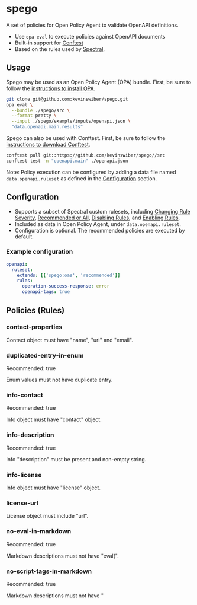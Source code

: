 # spego

A set of policies for Open Policy Agent to validate OpenAPI definitions.

- Use `opa eval` to execute policies against OpenAPI documents
- Built-in support for [Conftest](https://conftest.dev)
- Based on the rules used by [Spectral](https://github.com/stoplightio/spectral).

## Usage

Spego may be used as an Open Policy Agent (OPA) bundle. First, be sure to follow the [instructions to install OPA](https://www.openpolicyagent.org/docs/latest/#1-download-opa).

```sh
git clone git@github.com:kevinswiber/spego.git
opa eval \
  --bundle ./spego/src \
  --format pretty \
  --input ./spego/example/inputs/openapi.json \
  "data.openapi.main.results"
```

Spego can also be used with Conftest. First, be sure to follow the [instructions to download Conftest](https://www.conftest.dev/install/).

```sh
conftest pull git::https://github.com/kevinswiber/spego//src
conftest test -n "openapi.main" ./openapi.json
```

Note: Policy execution can be configured by adding a data file named `data.openapi.ruleset` as defined in the [Configuration](#configuration) section.

## Configuration

- Supports a subset of Spectral custom rulesets, including [Changing Rule Severity](https://meta.stoplight.io/docs/spectral/e5b9616d6d50c-custom-rulesets#changing-rule-severity), [Recommended or All](https://meta.stoplight.io/docs/spectral/e5b9616d6d50c-custom-rulesets#recommended-or-all), [Disabling Rules](https://meta.stoplight.io/docs/spectral/e5b9616d6d50c-custom-rulesets#disabling-rules), and [Enabling Rules](https://meta.stoplight.io/docs/spectral/e5b9616d6d50c-custom-rulesets#enabling-rules).
- Included as data in Open Policy Agent, under `data.openapi.ruleset`.
- Configuration is optional. The recommended policies are executed by default.

### Example configuration

```yaml
openapi:
  ruleset:
    extends: [['spego:oas', 'recommended']]
    rules:
      operation-success-response: error
      openapi-tags: true
```

## Policies (Rules)

### contact-properties

Contact object must have "name", "url" and "email".

### duplicated-entry-in-enum

Recommended: true

Enum values must not have duplicate entry.

### info-contact

Recommended: true

Info object must have "contact" object.

### info-description

Recommended: true

Info "description" must be present and non-empty string.

### info-license

Info object must have "license" object.

### license-url

License object must include "url".

### no-eval-in-markdown

Recommended: true

Markdown descriptions must not have "eval(".

### no-script-tags-in-markdown

Recommended: true

Markdown descriptions must not have "<script>" tags.

### openapi-tags-uniqueness

Recommended: true

Each tag must have a unique name.

### openapi-tags

OpenAPI object must have non-empty "tags" array.

### operation-description

Recommended: true

Operation "description" must be present and non-empty string.

### operation-operationId-unique

Recommended: true

Every operation must have unique "operationId".

### operation-operationId-valid-in-url

Recommended: true

operationId must not have characters that are invalid when used in URL.

### operation-operationId

Recommended: true

Operation must have "operationId".

### operation-parameters

Recommended: true

Operation parameters are unique and non-repeating.

### operation-singular-tag

Operation must not have more than a singular tag.

### operation-success-response

Recommended: true

Operation must have at least one "2xx" or "3xx" response.

### operation-tag-defined

Recommended: true

Operation tags must be defined in global tags.

### operation-tags

Recommended: true

Operation must have non-empty "tags" array.

### path-declarations-must-exist

Recommended: true

Path parameter declarations must not be empty, ex."/given/{}" is invalid.

### path-keys-no-trailing-slash

Recommended: true

Path must not end with slash.

### path-not-include-query

Recommended: true

Path must not include query string.

### path-params

Recommended: true

Path parameters must be defined and valid.

### tag-description

Tag object must have "description".
